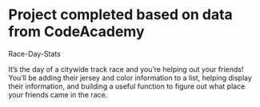 # Project completed based on data from CodeAcademy

Race-Day-Stats

It’s the day of a citywide track race and you’re helping out your friends! You’ll be adding their jersey and color information to a list, helping display their information, and building a useful function to figure out what place your friends came in the race.


